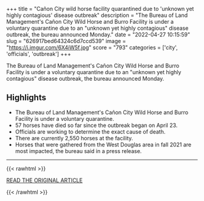 +++
title = "Cañon City wild horse facility quarantined due to 'unknown yet highly contagious' disease outbreak"
description = "The Bureau of Land Management's Cañon City Wild Horse and Burro Facility is under a voluntary quarantine due to an \"unknown yet highly contagious\" disease outbreak, the bureau announced Monday."
date = "2022-04-27 10:15:59"
slug = "626917bed64324c6d7ccd539"
image = "https://i.imgur.com/6X4iW5f.jpg"
score = "793"
categories = ['city', 'officials', 'outbreak']
+++

The Bureau of Land Management's Cañon City Wild Horse and Burro Facility is under a voluntary quarantine due to an \"unknown yet highly contagious\" disease outbreak, the bureau announced Monday.

## Highlights

- The Bureau of Land Management's Cañon City Wild Horse and Burro Facility is under a voluntary quarantine.
- 57 horses have died so far since the outbreak began on April 23.
- Officials are working to determine the exact cause of death.
- There are currently 2,550 horses at the facility.
- Horses that were gathered from the West Douglas area in fall 2021 are most impacted, the bureau said in a press release.

---

{{< rawhtml >}}
  <p class="article-category">
    <a target="_blank" href="https://www.thedenverchannel.com/news/local-news/canon-city-wild-horse-facility-quarantined-due-to-unknown-yet-highly-contagious-disease-outbreak">READ THE ORIGINAL ARTICLE</a>
  </p>
{{< /rawhtml >}}
